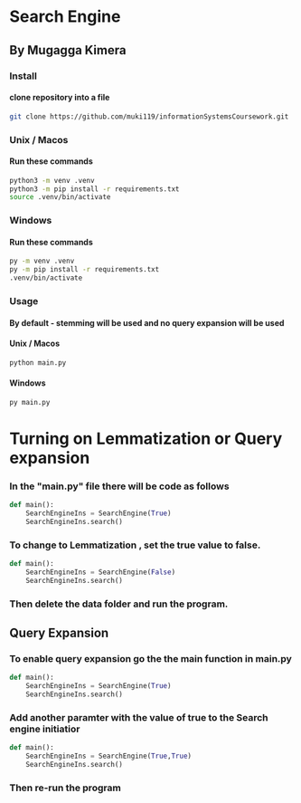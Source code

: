 # Search Engine
## By Mugagga Kimera

### Install
#### clone repository into a file
```bash
git clone https://github.com/muki119/informationSystemsCoursework.git
```
### Unix / Macos
#### Run these commands
```bash
python3 -m venv .venv
python3 -m pip install -r requirements.txt 
source .venv/bin/activate
```

### Windows
#### Run these commands
```bash
py -m venv .venv
py -m pip install -r requirements.txt 
.venv/bin/activate
```

### Usage
#### By default - stemming will be used and no query expansion will be used
#### Unix / Macos
```bash
python main.py
```

#### Windows
```bash
py main.py
```

# Turning on Lemmatization or Query expansion
### In the "main.py" file there will be code as follows
```python
def main():
    SearchEngineIns = SearchEngine(True)
    SearchEngineIns.search()
```

### To change to Lemmatization , set the true value to false.
```python
def main():
    SearchEngineIns = SearchEngine(False)
    SearchEngineIns.search()
```
### Then delete the data folder and run the program.

## Query Expansion
### To enable query expansion go the the main function in main.py
```python
def main():
    SearchEngineIns = SearchEngine(True)
    SearchEngineIns.search()
```

### Add another paramter with the value of true to the Search engine initiatior
```python
def main():
    SearchEngineIns = SearchEngine(True,True)
    SearchEngineIns.search()
```

### Then re-run the program
